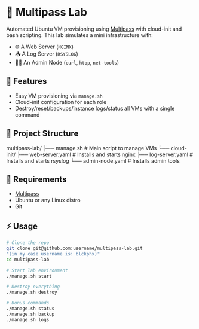 # 🧪 Multipass Lab

Automated Ubuntu VM provisioning using [Multipass](https://multipass.run/) with cloud-init and bash scripting. This lab simulates a mini infrastructure with:

- 🌐 A Web Server (`NGINX`)
- 📥 A Log Server (`RSYSLOG`)
- 🧑‍💻 An Admin Node (`curl`, `htop`, `net-tools`)

## 🚀 Features

- Easy VM provisioning via `manage.sh`
- Cloud-init configuration for each role
- Destroy/reset/backups/instance logs/status all VMs with a single command

## 📁 Project Structure
multipass-lab/
├── manage.sh # Main script to manage VMs
└── cloud-init/
 ├── web-server.yaml # Installs and starts nginx
 ├── log-server.yaml # Installs and starts rsyslog
 └── admin-node.yaml # Installs admin tools

 ## 🧰 Requirements

- [Multipass](https://multipass.run/)
- Ubuntu or any Linux distro
- Git

## ⚡ Usage

```bash
# Clone the repo
git clone git@github.com:username/multipass-lab.git
"(in my case username is: blckphx)"
cd multipass-lab

# Start lab environment
./manage.sh start

# Destroy everything
./manage.sh destroy

# Bonus commands
./manage.sh status
./manage.sh backup
./manage.sh logs
